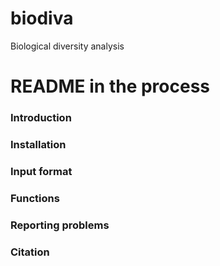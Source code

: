# biodiva
Biological diversity analysis

# README in the process

### Introduction

### Installation

### Input format

### Functions

### Reporting problems

### Citation
